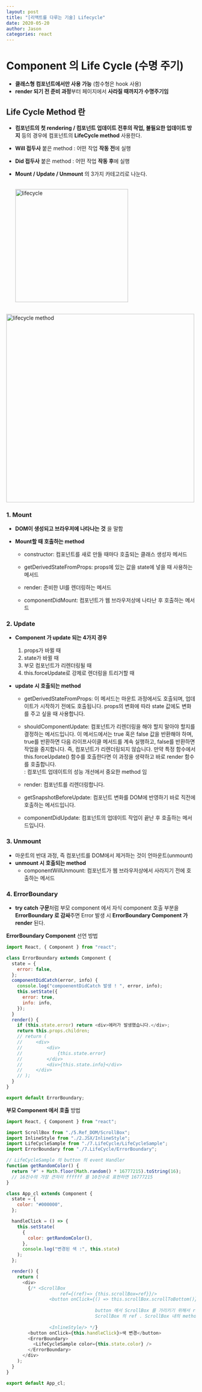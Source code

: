 ```yaml
---
layout: post
title: "[리액트를 다루는 기술] Lifecycle"
date: 2020-05-20
author: Jason
categories: react
---
```


# Component 의 Life Cycle (수명 주기)

- **클래스형 컴포넌트에서만 사용 가능** (함수형은 hook 사용)
- **render 되기 전 준비 과정**부터 페이지에서 **사라질 때까지가 수명주기임**

## Life Cycle Method 란

- **컴포넌트의 첫 rendering / 컴포넌트 업데이트 전후의 작업, 불필요한 업데이트 방지** 등의 경우에 컴포넌트의 **LifeCycle method** 사용한다.

- **Will 접두사** 붙은 method : 어떤 작업 **작동 전**에 실행
- **Did 접두사** 붙은 method : 어떤 작업 **작동 후**에 실행

- **Mount / Update / Unmount** 의 3가지 카테고리로 나눈다.

  <br/>

  <a href="https://user-images.githubusercontent.com/52827441/87873794-5483f900-c9ff-11ea-9c10-924e39b76cd4.JPG" data-lightbox="github1-large" data-title="lifecycle">
  <img src="https://user-images.githubusercontent.com/52827441/87873794-5483f900-c9ff-11ea-9c10-924e39b76cd4.JPG" alt="lifecycle" style="width:300px"/>
  </a>

<br/>

<a href="https://user-images.githubusercontent.com/52827441/87873807-72515e00-c9ff-11ea-9756-0a0772300421.JPG" data-lightbox="github1-large" data-title="lifecycle method">
<img src="https://user-images.githubusercontent.com/52827441/87873807-72515e00-c9ff-11ea-9756-0a0772300421.JPG" alt="lifecycle method" style="width:500px"/>
</a>

<br/>

### 1. Mount

- **DOM이 생성되고 브라우저에 나타나는 것** 을 말함

- **Mount할 때 호출하는 method**

  - constructor: 컴포넌트를 새로 만들 때마다 호출되는 클래스 생성자 메서드

  - getDerivedStateFromProps: props에 있는 값을 state에 넣을 때 사용하는 메서드

  - render: 준비한 UI를 렌더링하는 메서드

  - componentDidMount: 컴포넌트가 웹 브라우저상에 나타난 후 호출하는 메서드

### 2. Update

- **Component 가 update 되는 4가지 경우**

  1. props가 바뀔 때
  2. state가 바뀔 때
  3. 부모 컴포넌트가 리렌더링될 때
  4. this.forceUpdate로 강제로 렌더링을 트리거할 때

- **update 시 호출되는 method**

  - getDerivedStateFromProps: 이 메서드는 마운트 과정에서도 호출되며, 업데이트가 시작하기 전에도 호출됩니다. props의 변화에 따라 state 값에도 변화를 주고 싶을 때 사용합니다.

  - shouldComponentUpdate: 컴포넌트가 리렌더링을 해야 할지 말아야 할지를 결정하는 메서드입니다. 이 메서드에서는 true 혹은 false 값을 반환해야 하며, true를 반환하면 다음 라이프사이클 메서드를 계속 실행하고, false를 반환하면 작업을 중지합니다. 즉, 컴포넌트가 리렌더링되지 않습니다. 만약 특정 함수에서 this.forceUpdate() 함수를 호출한다면 이 과정을 생략하고 바로 render 함수를 호출합니다.  
    : 컴포넌트 업데이트의 성능 개선에서 중요한 method 임

  - render: 컴포넌트를 리렌더링합니다.

  - getSnapshotBeforeUpdate: 컴포넌트 변화를 DOM에 반영하기 바로 직전에 호출하는 메서드입니다.

  - componentDidUpdate: 컴포넌트의 업데이트 작업이 끝난 후 호출하는 메서드입니다.

### 3. Unmount

- 마운트의 반대 과정, 즉 컴포넌트를 DOM에서 제거하는 것이 언마운트(unmount)
- **unmount 시 호출되는 method**
  - componentWillUnmount: 컴포넌트가 웹 브라우저상에서 사라지기 전에 호출하는 메서드

### 4. ErrorBoundary

- **try catch 구문**처럼 부모 component 에서 자식 component 호출 부분을 **ErrorBoundary 로 감싸**주면 Error 발생 시 **ErrorBoundary Component 가 render** 된다.

**ErrorBoundary Component** 선언 방법

```javascript
import React, { Component } from "react";

class ErrorBoundary extends Component {
  state = {
    error: false,
  };
  componentDidCatch(error, info) {
    console.log("compoenentDidCatch 발생 ! ", error, info);
    this.setState({
      error: true,
      info: info,
    });
  }
  render() {
    if (this.state.error) return <div>에러가 발생했습니다.</div>;
    return this.props.children;
    // return (
    //     <div>
    //         <div>
    //             {this.state.error}
    //         </div>
    //         <div>{this.state.info}</div>
    //     </div>
    // );
  }
}

export default ErrorBoundary;
```

**부모 Component 에서 호출** 방법

```javascript
import React, { Component } from "react";

import ScrollBox from "./5.Ref_DOM/ScrollBox";
import InlineStyle from "./2.JSX/InlineStyle";
import LifeCycleSample from "./7.LifeCycle/LifeCycleSample";
import ErrorBoundary from "./7.LifeCycle/ErrorBoundary";

// LifeCycleSample 의 button 의 event Handler
function getRandomColor() {
  return "#" + Math.floor(Math.random() * 16777215).toString(16);
  // 16진수의 가장 큰자리 ffffff 를 10진수로 표현하면 16777215
}

class App_cl extends Component {
  state = {
    color: "#000000",
  };

  handleClick = () => {
    this.setState(
      {
        color: getRandomColor(),
      },
      console.log("변경된 색 :", this.state)
    );
  };

  render() {
    return (
      <div>
        {/* <ScrollBox 
                    ref={(ref)=> {this.scrollBox=ref}}/>
                <button onClick={() => this.scrollBox.scrollToBottom()}>맨 밑으로</button>
                            
                                 button 에서 ScrollBox 를 가리키기 위해서 ref 사용했음 
                                 ScrollBox 의 ref . ScrollBox 내의 method 로 event handler 지정 
                            
                <InlineStyle/> */}
        <button onClick={this.handleClick}>색 변경</button>
        <ErrorBoundary>
          <LifeCycleSample color={this.state.color} />
        </ErrorBoundary>
      </div>
    );
  }
}

export default App_cl;
```
